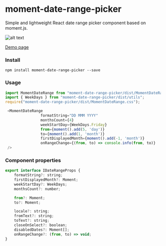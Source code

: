 # moment-date-range-picker
Simple and lightweight React date range picker component based on moment.js. 

![alt text](https://raw.githubusercontent.com/RodionNikolaev/moment-date-range-picker/master/docs/moment-date-range-picker.png)

[Demo page](https://rodionnikolaev.github.io/moment-date-range-picker/)

### Install
```
npm install moment-date-range-picker --save
```

### Usage
```js
import MomentDateRange from "moment-date-range-picker/dist/MomentDateRange";
import { WeekDays } from "moment-date-range-picker/dist/utils";
require("moment-date-range-picker/dist/MomentDateRange.css");

 <MomentDateRange
                formatString="DD MMM YYYY"
                monthsCount={4}
                weekStartDay={WeekDays.Friday}
                from={moment().add(5, 'day')}
                to={moment().add(1, 'month')}
                firstDisplayedMonth={moment().add(-1, 'month')}
                onRangeChange={(from, to) => console.info(from, to)}
 />
```

### Component properties
```js 
export interface IDateRangeProps {
    formatString?: string;
    firstDisplayedMonth?: Moment;
    weekStartDay?: WeekDays;
    monthsCount?: number;

    from?: Moment;
    to?: Moment;

    locale?: string;
    fromText?: string;
    toText?: string;
    closeOnSelect?: boolean;
    disabledDates?: Moment[];
    onRangeChange?: (from, to) => void;
}
```
